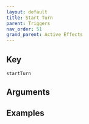 ```yaml
---
layout: default
title: Start Turn
parent: Triggers
nav_order: 51
grand_parent: Active Effects
---
```

## Key

`startTurn`

## Arguments 

## Examples

